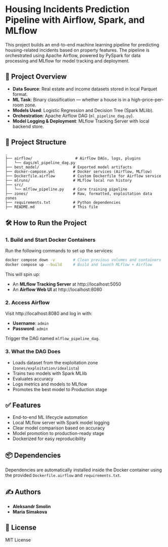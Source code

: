 
# Housing Incidents Prediction Pipeline with Airflow, Spark, and MLflow

This project builds an end-to-end machine learning pipeline for predicting housing-related incidents based on property features. The pipeline is orchestrated using Apache Airflow, powered by PySpark for data processing and MLflow for model tracking and deployment.

## 🚀 Project Overview

- **Data Source**: Real estate and income datasets stored in local Parquet format.
- **ML Task**: Binary classification — whether a house is in a high-price-per-room zone.
- **Models Used**: Logistic Regression and Decision Tree (Spark MLlib).
- **Orchestration**: Apache Airflow DAG (`ml_pipeline_dag.py`).
- **Model Logging & Deployment**: MLflow Tracking Server with local backend store.

## 📁 Project Structure

```
.
├── airflow/                   # Airflow DAGs, logs, plugins
│   └── dags/ml_pipeline_dag.py
├── best_model/               # Exported model artifacts
├── docker-compose.yml        # Docker services (Airflow, MLflow)
├── Dockerfile.airflow        # Custom Dockerfile for Airflow service
├── mlruns/                   # MLflow local run history
├── src/
│   └── mlflow_pipeline.py    # Core training pipeline
├── zones/                    # Raw, formatted, exploitation data zones
├── requirements.txt          # Python dependencies
├── README.md                 # This file
```

## 🛠️ How to Run the Project

### 1. Build and Start Docker Containers

Run the following commands to set up the services:

```bash
docker compose down -v        # Clean previous volumes and containers
docker compose up --build     # Build and launch MLflow + Airflow
```

This will spin up:

- An **MLflow Tracking Server** at http://localhost:5050
- An **Airflow Web UI** at http://localhost:8080

### 2. Access Airflow

Visit http://localhost:8080 and log in with:

- **Username**: `admin`
- **Password**: `admin`

Trigger the DAG named `mlflow_pipeline_dag`.

### 3. What the DAG Does

- Loads dataset from the exploitation zone (`zones/exploitation/idealista`)
- Trains two models with Spark MLlib
- Evaluates accuracy
- Logs metrics and models to MLflow
- Promotes the best model to Production stage

## ✅ Features

- End-to-end ML lifecycle automation
- Local MLflow server with Spark model logging
- Clear model comparison based on accuracy
- Model promotion to production-ready stage
- Dockerized for easy reproducibility

## 📦 Dependencies

Dependencies are automatically installed inside the Docker container using the provided `Dockerfile.airflow` and `requirements.txt`.

## ✍️ Authors

- **Aleksandr Smolin**
- **Maria Simakova**

## 📄 License

MIT License
